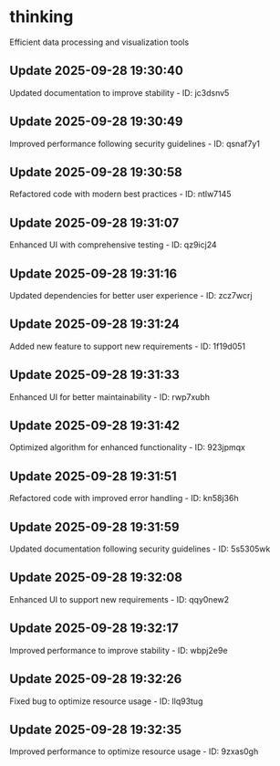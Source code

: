 # thinking
Efficient data processing and visualization tools

## Update 2025-09-28 19:30:40
Updated documentation to improve stability - ID: jc3dsnv5


## Update 2025-09-28 19:30:49
Improved performance following security guidelines - ID: qsnaf7y1


## Update 2025-09-28 19:30:58
Refactored code with modern best practices - ID: ntlw7145


## Update 2025-09-28 19:31:07
Enhanced UI with comprehensive testing - ID: qz9icj24


## Update 2025-09-28 19:31:16
Updated dependencies for better user experience - ID: zcz7wcrj


## Update 2025-09-28 19:31:24
Added new feature to support new requirements - ID: 1f19d051


## Update 2025-09-28 19:31:33
Enhanced UI for better maintainability - ID: rwp7xubh


## Update 2025-09-28 19:31:42
Optimized algorithm for enhanced functionality - ID: 923jpmqx


## Update 2025-09-28 19:31:51
Refactored code with improved error handling - ID: kn58j36h


## Update 2025-09-28 19:31:59
Updated documentation following security guidelines - ID: 5s5305wk


## Update 2025-09-28 19:32:08
Enhanced UI to support new requirements - ID: qqy0new2


## Update 2025-09-28 19:32:17
Improved performance to improve stability - ID: wbpj2e9e


## Update 2025-09-28 19:32:26
Fixed bug to optimize resource usage - ID: llq93tug


## Update 2025-09-28 19:32:35
Improved performance to optimize resource usage - ID: 9zxas0gh

